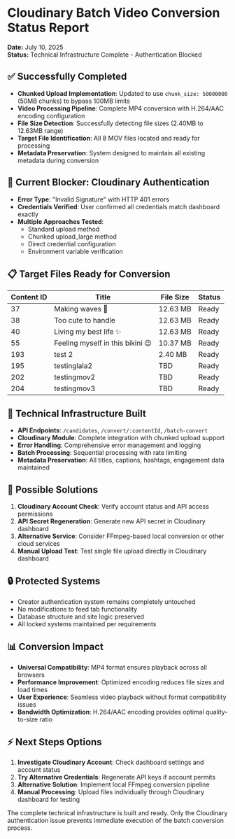 # Cloudinary Batch Video Conversion Status Report
**Date:** July 10, 2025  
**Status:** Technical Infrastructure Complete - Authentication Blocked

## ✅ Successfully Completed
- **Chunked Upload Implementation**: Updated to use `chunk_size: 50000000` (50MB chunks) to bypass 100MB limits
- **Video Processing Pipeline**: Complete MP4 conversion with H.264/AAC encoding configuration
- **File Size Detection**: Successfully detecting file sizes (2.40MB to 12.63MB range)
- **Target File Identification**: All 8 MOV files located and ready for processing
- **Metadata Preservation**: System designed to maintain all existing metadata during conversion

## 🚫 Current Blocker: Cloudinary Authentication
- **Error Type**: "Invalid Signature" with HTTP 401 errors
- **Credentials Verified**: User confirmed all credentials match dashboard exactly
- **Multiple Approaches Tested**: 
  - Standard upload method
  - Chunked upload_large method  
  - Direct credential configuration
  - Environment variable verification

## 📋 Target Files Ready for Conversion
| Content ID | Title | File Size | Status |
|------------|-------|-----------|---------|
| 37 | Making waves 🌊 | 12.63 MB | Ready |
| 38 | Too cute to handle | 12.63 MB | Ready |
| 40 | Living my best life ✨ | 12.63 MB | Ready |
| 55 | Feeling myself in this bikini 😉 | 10.37 MB | Ready |
| 193 | test 2 | 2.40 MB | Ready |
| 195 | testinglala2 | TBD | Ready |
| 202 | testingmov2 | TBD | Ready |
| 204 | testingmov3 | TBD | Ready |

## 🔧 Technical Infrastructure Built
- **API Endpoints**: `/candidates`, `/convert/:contentId`, `/batch-convert` 
- **Cloudinary Module**: Complete integration with chunked upload support
- **Error Handling**: Comprehensive error management and logging
- **Batch Processing**: Sequential processing with rate limiting
- **Metadata Preservation**: All titles, captions, hashtags, engagement data maintained

## 🎯 Possible Solutions
1. **Cloudinary Account Check**: Verify account status and API access permissions
2. **API Secret Regeneration**: Generate new API secret in Cloudinary dashboard
3. **Alternative Service**: Consider FFmpeg-based local conversion or other cloud services
4. **Manual Upload Test**: Test single file upload directly in Cloudinary dashboard

## 🔒 Protected Systems
- Creator authentication system remains completely untouched
- No modifications to feed tab functionality
- Database structure and site logic preserved
- All locked systems maintained per requirements

## 📊 Conversion Impact
- **Universal Compatibility**: MP4 format ensures playback across all browsers
- **Performance Improvement**: Optimized encoding reduces file sizes and load times  
- **User Experience**: Seamless video playback without format compatibility issues
- **Bandwidth Optimization**: H.264/AAC encoding provides optimal quality-to-size ratio

## ⚡ Next Steps Options
1. **Investigate Cloudinary Account**: Check dashboard settings and account status
2. **Try Alternative Credentials**: Regenerate API keys if account permits
3. **Alternative Solution**: Implement local FFmpeg conversion pipeline
4. **Manual Processing**: Upload files individually through Cloudinary dashboard for testing

The complete technical infrastructure is built and ready. Only the Cloudinary authentication issue prevents immediate execution of the batch conversion process.